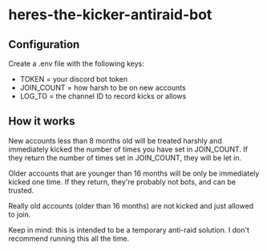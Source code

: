 # heres-the-kicker-antiraid-bot

## Configuration

Create a .env file with the following keys:
- TOKEN = your discord bot token
- JOIN_COUNT = how harsh to be on new accounts
- LOG_TO = the channel ID to record kicks or allows

## How it works

New accounts less than 8 months old will be treated harshly and immediately kicked the number of times you have set in JOIN_COUNT.  If they return the number of times set in JOIN_COUNT, they will be let in.

Older accounts that are younger than 16 months will be only be immediately kicked one time.  If they return, they're probably not bots, and can be trusted.

Really old accounts (older than 16 months) are not kicked and just allowed to join.

Keep in mind: this is intended to be a temporary anti-raid solution.  I don't recommend running this all the time.
